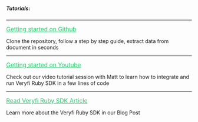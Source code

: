 <h5 className="h5-title">Tutorials:</h5>

---
<a href="https://github.com/veryfi/veryfi-ruby" target="_blank" style="color: #22CF6D; font-size: 16px;">Getting started on Github</a>

<p className="p-text">Clone the repository, follow a step by step guide, extract data from document in seconds</p>

---
<a href="https://www.youtube.com/watch?v=-x-eq4KQTAE" target="_blank" style="color: #22CF6D; font-size: 16px;">Getting started on Youtube </a>

<p className="p-text">Check out our video tutorial session with Matt to learn how to integrate and run Veryfi Ruby SDK in a few lines of code</p>

---
<a href="https://www.veryfi.com/ruby/" target="_blank" style="color: #22CF6D; font-size: 16px;">Read Veryfi Ruby SDK Article</a>

<p className="p-text">Learn more about the Veryfi Ruby SDK in our Blog Post</p>